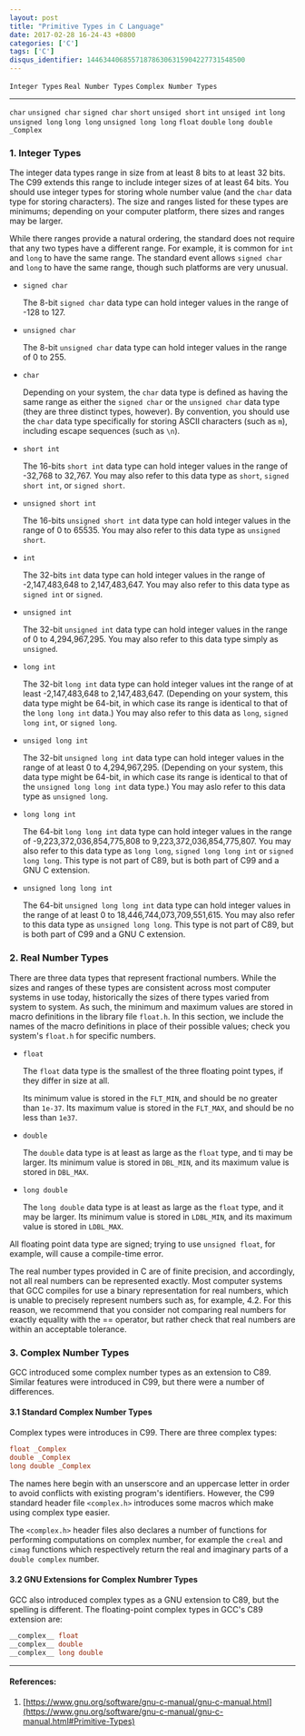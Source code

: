 ```yaml
---
layout: post
title: "Primitive Types in C Language"
date: 2017-02-28 16-24-43 +0800
categories: ['C']
tags: ['C']
disqus_identifier: 144634406855718786306315904227731548500
---
```


`Integer Types` `Real Number Types` `Complex Number Types`

- - -

`char` `unsigned char` `signed char` `short` `unsiged short` `int` `unsiged int` `long` `unsigned long` `long long` `unsigned long long` `float` `double` `long double` `_Complex`

### 1. Integer Types

The integer data types range in size from at least 8 bits to at least 32 bits. The C99 extends this range to include integer sizes of at least 64 bits. You should use integer types for storing whole number value (and the `char` data type for storing characters). The size and ranges listed for these types are minimums; depending on your computer platform, there sizes and ranges may be larger.

While there ranges provide a natural ordering, the standard does not require that any two types have a different range. For example, it is common for `int` and `long` to have the same range. The standard event allows `signed char` and `long` to have the same range, though such platforms are very unusual.

- `signed char`

    The 8-bit `signed char` data type can hold integer values in the range of -128 to 127.

- `unsigned char`

    The 8-bit `unsigned char` data type can hold integer values in the range of 0 to 255.

- `char`

    Depending on your system, the `char` data type is defined as having the same range as either the `signed char` or the `unsigned char` data type (they are three distinct types, however). By convention, you should use the `char` data type specifically for storing ASCII characters (such as `m`), including escape sequences (such as `\n`).

- `short int`

    The 16-bits `short int` data type can hold integer values in the range of -32,768 to 32,767. You may also refer to this data type as `short`, `signed short int`, or `signed short`.

- `unsigned short int`

    The 16-bits `unsigned short int` data type can hold integer values in the range of 0 to 65535. You may also refer to this data type as `unsigned short`.
- `int`

    The 32-bits `int` data type can hold integer values in the range of -2,147,483,648 to 2,147,483,647. You may also refer to this data type as `signed int` or `signed`.

- `unsigned int`

    The 32-bit `unsigned int` data type can hold integer values in the range of 0 to 4,294,967,295. You may also refer to this data type simply as `unsigned`.

- `long int`

    The 32-bit `long int` data type can hold integer values int the range of at least -2,147,483,648 to 2,147,483,647. (Depending on your system, this data type might be 64-bit, in which case its range is identical to that of the `long long int` data.) You may also refer to this data as `long`, `signed long int`, or `signed long`.

- `unsiged long int`

    The 32-bit `unsigned long int` data type can hold integer values in the range of at least 0 to 4,294,967,295. (Depending on your system, this data type might be 64-bit, in which case its range is identical to that of the `unsigned long long int` data type.) You may aslo refer to this data type as `unsigned long`.

- `long long int`

    The 64-bit `long long int` data type can hold integer values in the range of -9,223,372,036,854,775,808 to 9,223,372,036,854,775,807. You may also refer to this data type as `long long`, `signed long long int` or `signed long long`. This type is not part of C89, but is both part of C99 and a GNU C extension.

- `unsigned long long int`

    The 64-bit `unsigned long long int` data type can hold integer values in the range of at least 0 to 18,446,744,073,709,551,615. You may also refer to this data type as `unsigned long long`. This type is not part of C89, but is both part of C99 and a GNU C extension.

### 2. Real Number Types

There are three data types that represent fractional numbers. While the sizes and ranges of these types are consistent across most computer systems in use today, historically the sizes of there types varied from system to system. As such, the minimum and maximum values are stored in macro definitions in the library file `float.h`. In this section, we include the names of the macro definitions in place of their possible values; check you system's `float.h` for specific numbers.

- `float`

    The `float` data type is the smallest of the three floating point types, if they differ in size at all.

    Its minimum value is stored in the `FLT_MIN`, and should be no greater than `1e-37`. Its maximum value is stored in the `FLT_MAX`, and should be no less than `1e37`.

- `double`

    The `double` data type is at least as large as the `float` type, and ti may be larger. Its minimum value is stored in `DBL_MIN`, and its maximum value is stored in `DBL_MAX`.

- `long double`

    The `long double` data type is at least as large as the `float` type, and it may be larger. Its minimum value is stored in `LDBL_MIN`, and its maximum value is stored in `LDBL_MAX`.

All floating point data type are signed; trying to use `unsigned float`, for example, will cause a compile-time error.

The real number types provided in C are of finite precision, and accordingly, not all real numbers can be represented exactly. Most computer systems that GCC compiles for use a binary representation for real numbers, which is unable to precisely represent numbers such as, for example, 4.2. For this reason, we recommend that you consider not comparing real numbers for exactly equality with the == operator, but rather check that real numbers are within an acceptable tolerance.

### 3. Complex Number Types

GCC introduced some complex number types as an extension to C89. Similar features were introduced in C99, but there were a number of differences.

#### 3.1 Standard Complex Number Types

Complex types were introduces in C99. There are three complex types:

```c
float _Complex
double _Complex
long double _Complex
```

The names here begin with an unserscore and an uppercase letter in order to avoid conflicts with existing program's identifiers. However, the C99 standard header file `<complex.h>` introduces some macros which make using complex type easier.

The `<complex.h>` header files also declares a number of functions for performing computations on complex number, for example the `creal` and `cimag` functions which respectively return the real and imaginary parts of a `double complex` number.

#### 3.2 GNU Extensions for Complex Numbrer Types

GCC also introduced complex types as a GNU extension to C89, but the spelling is different. The floating-point complex types in GCC's C89 extension are:

```c
__complex__ float
__complex__ double
__complex__ long double 
```
- - -

#### References:

1. [https://www.gnu.org/software/gnu-c-manual/gnu-c-manual.html](https://www.gnu.org/software/gnu-c-manual/gnu-c-manual.html#Primitive-Types)
